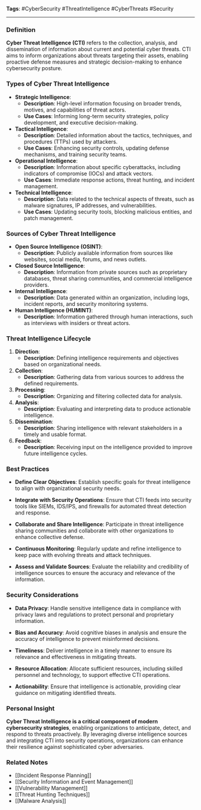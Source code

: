 **Tags**: #CyberSecurity #ThreatIntelligence #CyberThreats #Security

---

### Definition

**Cyber Threat Intelligence (CTI)** refers to the collection, analysis, and dissemination of information about current and potential cyber threats. CTI aims to inform organizations about threats targeting their assets, enabling proactive defense measures and strategic decision-making to enhance cybersecurity posture.

### Types of Cyber Threat Intelligence

- **Strategic Intelligence**:
    - **Description**: High-level information focusing on broader trends, motives, and capabilities of threat actors.
    - **Use Cases**: Informing long-term security strategies, policy development, and executive decision-making.
- **Tactical Intelligence**:
    - **Description**: Detailed information about the tactics, techniques, and procedures (TTPs) used by attackers.
    - **Use Cases**: Enhancing security controls, updating defense mechanisms, and training security teams.
- **Operational Intelligence**:
    - **Description**: Information about specific cyberattacks, including indicators of compromise (IOCs) and attack vectors.
    - **Use Cases**: Immediate response actions, threat hunting, and incident management.
- **Technical Intelligence**:
    - **Description**: Data related to the technical aspects of threats, such as malware signatures, IP addresses, and vulnerabilities.
    - **Use Cases**: Updating security tools, blocking malicious entities, and patch management.

### Sources of Cyber Threat Intelligence

- **Open Source Intelligence (OSINT)**:
    - **Description**: Publicly available information from sources like websites, social media, forums, and news outlets.
- **Closed Source Intelligence**:
    - **Description**: Information from private sources such as proprietary databases, threat sharing communities, and commercial intelligence providers.
- **Internal Intelligence**:
    - **Description**: Data generated within an organization, including logs, incident reports, and security monitoring systems.
- **Human Intelligence (HUMINT)**:
    - **Description**: Information gathered through human interactions, such as interviews with insiders or threat actors.

### Threat Intelligence Lifecycle

1. **Direction**:
    - **Description**: Defining intelligence requirements and objectives based on organizational needs.
2. **Collection**:
    - **Description**: Gathering data from various sources to address the defined requirements.
3. **Processing**:
    - **Description**: Organizing and filtering collected data for analysis.
4. **Analysis**:
    - **Description**: Evaluating and interpreting data to produce actionable intelligence.
5. **Dissemination**:
    - **Description**: Sharing intelligence with relevant stakeholders in a timely and usable format.
6. **Feedback**:
    - **Description**: Receiving input on the intelligence provided to improve future intelligence cycles.

### Best Practices

- **Define Clear Objectives**: Establish specific goals for threat intelligence to align with organizational security needs.
    
- **Integrate with Security Operations**: Ensure that CTI feeds into security tools like SIEMs, IDS/IPS, and firewalls for automated threat detection and response.
    
- **Collaborate and Share Intelligence**: Participate in threat intelligence sharing communities and collaborate with other organizations to enhance collective defense.
    
- **Continuous Monitoring**: Regularly update and refine intelligence to keep pace with evolving threats and attack techniques.
    
- **Assess and Validate Sources**: Evaluate the reliability and credibility of intelligence sources to ensure the accuracy and relevance of the information.
    

### Security Considerations

- **Data Privacy**: Handle sensitive intelligence data in compliance with privacy laws and regulations to protect personal and proprietary information.
    
- **Bias and Accuracy**: Avoid cognitive biases in analysis and ensure the accuracy of intelligence to prevent misinformed decisions.
    
- **Timeliness**: Deliver intelligence in a timely manner to ensure its relevance and effectiveness in mitigating threats.
    
- **Resource Allocation**: Allocate sufficient resources, including skilled personnel and technology, to support effective CTI operations.
    
- **Actionability**: Ensure that intelligence is actionable, providing clear guidance on mitigating identified threats.
    

### Personal Insight

**Cyber Threat Intelligence is a critical component of modern cybersecurity strategies**, enabling organizations to anticipate, detect, and respond to threats proactively. By leveraging diverse intelligence sources and integrating CTI into security operations, organizations can enhance their resilience against sophisticated cyber adversaries.

### Related Notes

- [[Incident Response Planning]]
- [[Security Information and Event Management]]
- [[Vulnerability Management]]
- [[Threat Hunting Techniques]]
- [[Malware Analysis]]